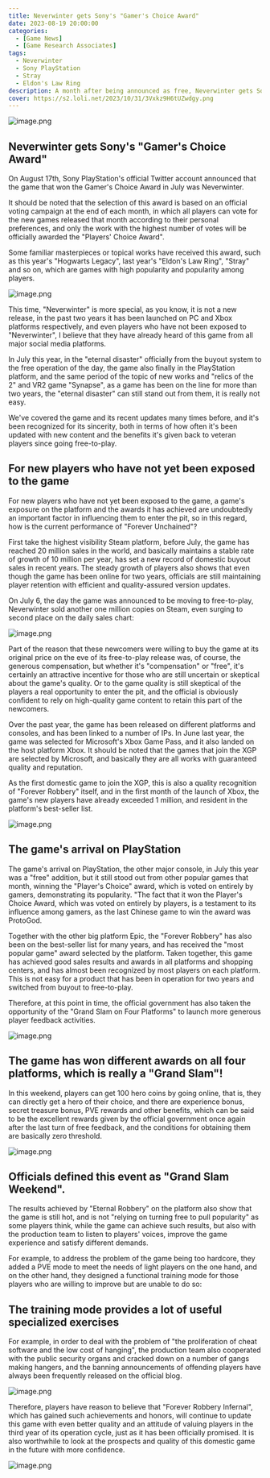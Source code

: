 ```yaml
---
title: Neverwinter gets Sony's "Gamer's Choice Award"
date: 2023-08-19 20:00:00
categories:
  - [Game News]
  - [Game Research Associates]
tags:
  - Neverwinter
  - Sony PlayStation
  - Stray
  - Eldon's Law Ring
description: A month after being announced as free, Neverwinter gets Sony's "Gamer's Choice Award"
cover: https://s2.loli.net/2023/10/31/3Vxkz9H6tUZwdgy.png
---
```

![image.png](https://s2.loli.net/2023/10/31/3Vxkz9H6tUZwdgy.png)

## Neverwinter gets Sony's "Gamer's Choice Award"

On August 17th, Sony PlayStation's official Twitter account announced that the game that won the Gamer's Choice Award in July was Neverwinter.

It should be noted that the selection of this award is based on an official voting campaign at the end of each month, in which all players can vote for the new games released that month according to their personal preferences, and only the work with the highest number of votes will be officially awarded the "Players' Choice Award".

Some familiar masterpieces or topical works have received this award, such as this year's "Hogwarts Legacy", last year's "Eldon's Law Ring", "Stray" and so on, which are games with high popularity and popularity among players.

![image.png](https://s2.loli.net/2023/10/31/qlt7TrhHVONgWoK.png)

This time, "Neverwinter" is more special, as you know, it is not a new release, in the past two years it has been launched on PC and Xbox platforms respectively, and even players who have not been exposed to "Neverwinter", I believe that they have already heard of this game from all major social media platforms.

In July this year, in the "eternal disaster" officially from the buyout system to the free operation of the day, the game also finally in the PlayStation platform, and the same period of the topic of new works and "relics of the 2" and VR2 game "Synapse", as a game has been on the line for more than two years, the "eternal disaster" can still stand out from them, it is really not easy.

We've covered the game and its recent updates many times before, and it's been recognized for its sincerity, both in terms of how often it's been updated with new content and the benefits it's given back to veteran players since going free-to-play.


## For new players who have not yet been exposed to the game

For new players who have not yet been exposed to the game, a game's exposure on the platform and the awards it has achieved are undoubtedly an important factor in influencing them to enter the pit, so in this regard, how is the current performance of "Forever Unchained"?

First take the highest visibility Steam platform, before July, the game has reached 20 million sales in the world, and basically maintains a stable rate of growth of 10 million per year, has set a new record of domestic buyout sales in recent years. The steady growth of players also shows that even though the game has been online for two years, officials are still maintaining player retention with efficient and quality-assured version updates.

On July 6, the day the game was announced to be moving to free-to-play, Neverwinter sold another one million copies on Steam, even surging to second place on the daily sales chart:

![image.png](https://s2.loli.net/2023/10/31/Emlz4UKFMkDsuT9.png)

Part of the reason that these newcomers were willing to buy the game at its original price on the eve of its free-to-play release was, of course, the generous compensation, but whether it's "compensation" or "free", it's certainly an attractive incentive for those who are still uncertain or skeptical about the game's quality. Or to the game quality is still skeptical of the players a real opportunity to enter the pit, and the official is obviously confident to rely on high-quality game content to retain this part of the newcomers.

Over the past year, the game has been released on different platforms and consoles, and has been linked to a number of IPs. In June last year, the game was selected for Microsoft's Xbox Game Pass, and it also landed on the host platform Xbox. It should be noted that the games that join the XGP are selected by Microsoft, and basically they are all works with guaranteed quality and reputation.

As the first domestic game to join the XGP, this is also a quality recognition of "Forever Robbery" itself, and in the first month of the launch of Xbox, the game's new players have already exceeded 1 million, and resident in the platform's best-seller list.

![image.png](https://s2.loli.net/2023/10/31/zhxVowg3i2qd4AG.png)


## The game's arrival on PlayStation

The game's arrival on PlayStation, the other major console, in July this year was a "free" addition, but it still stood out from other popular games that month, winning the "Player's Choice" award, which is voted on entirely by gamers, demonstrating its popularity. "The fact that it won the Player's Choice Award, which was voted on entirely by players, is a testament to its influence among gamers, as the last Chinese game to win the award was ProtoGod.

Together with the other big platform Epic, the "Forever Robbery" has also been on the best-seller list for many years, and has received the "most popular game" award selected by the platform. Taken together, this game has achieved good sales results and awards in all platforms and shopping centers, and has almost been recognized by most players on each platform. This is not easy for a product that has been in operation for two years and switched from buyout to free-to-play.

Therefore, at this point in time, the official government has also taken the opportunity of the "Grand Slam on Four Platforms" to launch more generous player feedback activities.

![image.png](https://s2.loli.net/2023/10/31/zrklp4chqV6TexX.png)


## The game has won different awards on all four platforms, which is really a "Grand Slam"!

In this weekend, players can get 100 hero coins by going online, that is, they can directly get a hero of their choice, and there are experience bonus, secret treasure bonus, PVE rewards and other benefits, which can be said to be the excellent rewards given by the official government once again after the last turn of free feedback, and the conditions for obtaining them are basically zero threshold.

![image.png](https://s2.loli.net/2023/10/31/gZP2lTCfQAOtJ7r.png)

## Officials defined this event as "Grand Slam Weekend".

The results achieved by "Eternal Robbery" on the platform also show that the game is still hot, and is not "relying on turning free to pull popularity" as some players think, while the game can achieve such results, but also with the production team to listen to players' voices, improve the game experience and satisfy different demands.

For example, to address the problem of the game being too hardcore, they added a PVE mode to meet the needs of light players on the one hand, and on the other hand, they designed a functional training mode for those players who are willing to improve but are unable to do so:


## The training mode provides a lot of useful specialized exercises

For example, in order to deal with the problem of "the proliferation of cheat software and the low cost of hanging", the production team also cooperated with the public security organs and cracked down on a number of gangs making hangers, and the banning announcements of offending players have always been frequently released on the official blog.

![image.png](https://s2.loli.net/2023/10/31/kwI4WG6NHhsULYV.png)

Therefore, players have reason to believe that "Forever Robbery Infernal", which has gained such achievements and honors, will continue to update this game with even better quality and an attitude of valuing players in the third year of its operation cycle, just as it has been officially promised. It is also worthwhile to look at the prospects and quality of this domestic game in the future with more confidence.


![image.png](https://s2.loli.net/2023/10/31/GdRVvyo5CtnDJ82.png)
